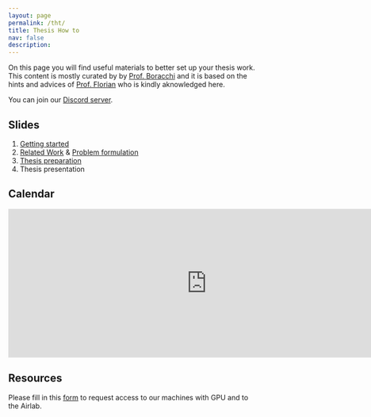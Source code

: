 ```yaml
---
layout: page
permalink: /tht/
title: Thesis How to
nav: false
description: 
---
```


On this page you will find useful materials to better set up your thesis work.
This content is mostly curated by by [Prof. Boracchi](https://boracchi.faculty.polimi.it) and it is based on the hints and advices of [Prof. Florian](https://www.floriandaniel.it/students.html) who is kindly aknowledged here.


You can join our [Discord server](https://discord.gg/8Pyapvw3).


## Slides

1. [Getting started](https://www.dropbox.com/scl/fi/ytbjyt1vn9ot26v1srt3o/2023_10_A_Thesis_How_To.pdf?rlkey=nswxq13geo668onbuw98azlom&dl=0)
2. [Related Work](https://www.dropbox.com/scl/fi/zhog3vfrc57ryj26e6hxk/2023_10_C_Thesis_Related-Work.pdf?rlkey=7cmu43pd9pg0guz2o4fh9c947&dl=0) & [Problem formulation]()
3. [Thesis preparation](https://www.dropbox.com/scl/fi/1p5wp360hvybzgn5hlhhm/2023_10_Thesis_Preparation.pdf?rlkey=cks9tmbqejypch14luw4slb8w&dl=0)
4. Thesis presentation

## Calendar

<iframe src="https://calendar.google.com/calendar/embed?height=300&wkst=2&bgcolor=%23ffffff&ctz=Europe%2FRome&showNav=1&showPrint=0&showTabs=1&showCalendars=0&showTz=0&mode=AGENDA&showTitle=0&src=NDE3OTljMmZmMGY4ZWZlZDY4ZWM0OTQ1ZGU1ZThhNGVkM2I1N2IzNjY4ZDJmMzU0ODFiNWY4ZDI2MzE3YThjNUBncm91cC5jYWxlbmRhci5nb29nbGUuY29t&color=%239d5eb2" style="border-width:0" width="800" height="300" frameborder="0" scrolling="no"></iframe>

## Resources

Please fill in this [form](https://forms.office.com/e/ZWxekFkUem) to request access to our machines with GPU and to the Airlab.

